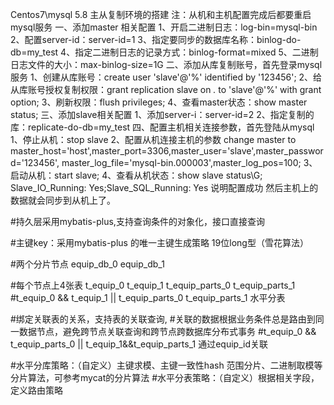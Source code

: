 Centos7\mysql 5.8 主从复制环境的搭建
注：从机和主机配置完成后都要重启mysql服务
一、添加master 相关配置
1、开启二进制日志：log-bin=mysql-bin
2、配置server-id：server-id=1
3、指定要同步的数据库名称：binlog-do-db=my_test
4、指定二进制日志的记录方式：binlog-format=mixed
5、二进制日志文件的大小：max-binlog-size=1G
二、添加从库复制账号，首先登录mysql服务
1、创建从库账号：create user 'slave'@'%' identified by '123456';
2、给从库账号授权复制权限：grant replication slave on *.* to 'slave'@'%' with grant option;
3、刷新权限：flush privileges;
4、查看master状态：show master status;
三、添加slave相关配置
1、添加server-i：server-id=2
2、指定复制的库：replicate-do-db=my_test
四、配置主机相关连接参数，首先登陆从mysql
1、停止从机：stop slave
2、配置从机连接主机的参数
change master to master_host='host',master_port=3306,master_user='slave',master_password='123456',
master_log_file='mysql-bin.000003',master_log_pos=100;
3、启动从机：start slave;
4、查看从机状态：show slave status\G;
Slave_IO_Running: Yes;Slave_SQL_Running: Yes 说明配置成功
然后主机上的数据就会同步到从机上了。

#持久层采用mybatis-plus,支持查询条件的对象化，接口直接查询

#主键key：采用mybatis-plus 的唯一主键生成策略 19位long型（雪花算法）

#两个分片节点 equip_db_0 equip_db_1

#每个节点上4张表 t_equip_0 t_equip_1 t_equip_parts_0 t_equip_parts_1
#t_equip_0 && t_equip_1 || t_equip_parts_0 t_equip_parts_1 水平分表

#绑定关联表的关系，支持表的关联查询,
#关联的数据根据业务条件总是路由到同一数据节点，避免跨节点关联查询和跨节点跨数据库分布式事务
#t_equip_0 && t_equip_parts_0 || t_equip_1&&t_equip_parts_1 通过equip_id关联

#水平分库策略：（自定义）主键求模、主键一致性hash 范围分片、二进制取模等分片算法，可参考mycat的分片算法
#水平分表策略：（自定义）根据相关字段，定义路由策略

